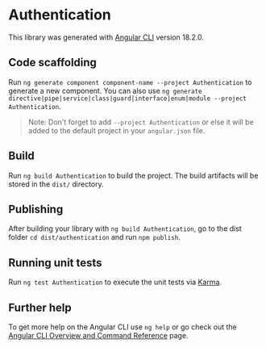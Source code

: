 # Authentication

This library was generated with [Angular CLI](https://github.com/angular/angular-cli) version 18.2.0.

## Code scaffolding

Run `ng generate component component-name --project Authentication` to generate a new component. You can also use `ng generate directive|pipe|service|class|guard|interface|enum|module --project Authentication`.
> Note: Don't forget to add `--project Authentication` or else it will be added to the default project in your `angular.json` file. 

## Build

Run `ng build Authentication` to build the project. The build artifacts will be stored in the `dist/` directory.

## Publishing

After building your library with `ng build Authentication`, go to the dist folder `cd dist/authentication` and run `npm publish`.

## Running unit tests

Run `ng test Authentication` to execute the unit tests via [Karma](https://karma-runner.github.io).

## Further help

To get more help on the Angular CLI use `ng help` or go check out the [Angular CLI Overview and Command Reference](https://angular.dev/tools/cli) page.
